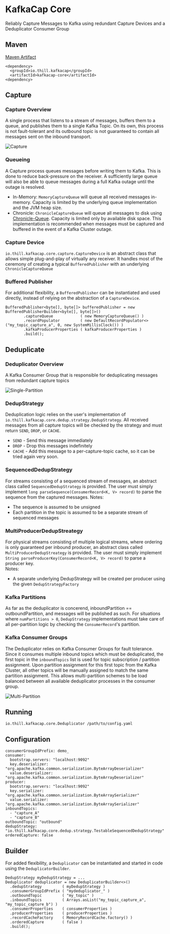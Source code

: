  # KafkaCap Core   
Reliably Capture Messages to Kafka using redundant Capture Devices and a Deduplicator Consumer Group

   
## Maven
[Maven Artifact](https://search.maven.org/artifact/io.thill.kafkacap/kafkacap-core)
```
<dependency>
  <groupId>io.thill.kafkacap</groupId>
  <artifactId>kafkacap-core</artifactId>
<dependency>
```


## Capture

### Capture Overview
A single process that listens to a stream of messages, buffers them to a queue, and publishes them to a single Kafka Topic. On its own, this process is not fault-tolerant and its outbound topic is not guaranteed to contain all messages sent on the inbound transport. 

![Capture](docs/kafkacap_capture.png "Capture")

### Queueing
A Capture process queues messages before writing them to Kafka. This is done to reduce back-pressure on the receiver. A sufficiently large queue will also be able to queue messages during a full Kafka outage until the outage is resolved. 
* In-Memory: `MemoryCaptureQueue` will queue all received messages in-memory. Capacity is limited by the underlying queue implementation and the JVM heap size. 
* Chronicle: `ChronicleCaptureQueue` will queue all messages to disk using [Chronicle-Queue](https://github.com/OpenHFT/Chronicle-Queue). Capacity is limited only by available disk space. This implementation is recommended when messages must be captured and buffered in the event of a Kafka Cluster outage.

### Capture Device
`io.thill.kafkacap.core.capture.CaptureDevice` is an abstract class that allows simple plug-and-play of virtually any receiver. It handles most of the ceremony of creating a typical `BufferedPublisher` with an underlying `ChronicleCaptureQueue`
 
### Buffered Publisher
For additional flexibility, a `BufferedPublisher` can be instantiated and used directly, instead of relying on the abstraction of a `CaptureDevice`.

```
BufferedPublisher<byte[], byte[]> bufferedPublisher = new BufferedPublisherBuilder<byte[], byte[]>()
        .captureQueue            ( new MemoryCaptureQueue() )
        .recordPopulator         ( new DefaultRecordPopulator<>("my_topic_capture_a", 0, new SystemMillisClock()) )
        .kafkaProducerProperties ( kafkaProducerProperties )
        .build();
```


## Deduplicate

### Deduplicator Overview
A Kafka Consumer Group that is responsible for deduplicating messages from redundant capture topics

![Single-Partition](docs/kafkacap_single_partition.png "Single-Partition")

### DedupStrategy
Deduplication logic relies on the user's implementation of `io.thill.kafkacap.core.dedup.strategy.DedupStrategy`. All received messages from all capture topics will be checked by the strategy and must return `SEND`, `DROP`, or `CACHE`. 
* `SEND` - Send this message immediately
* `DROP` - Drop this messages indefinitely
* `CACHE` - Add this message to a per-capture-topic cache, so it can be tried again very soon.

### SequencedDedupStrategy
For streams consisting of a sequenced stream of messages, an abstract class called `SequencedDedupStrategy` is provided. 
The user must simply implement `long parseSequence(ConsumerRecord<K, V> record)` to parse the sequence from the captured messages. 
Notes:
* The sequence is assumed to be unsigned
* Each partition in the topic is assumed to be a separate stream of sequenced messages

### MultiProducerDedupStreategy
For physical streams consisting of multiple logical streams, where ordering is only guaranteed per inbound producer, an abstract class called `MultiProducerDedupStreategy` is provided.
The user must simply implement `String parseProducerKey(ConsumerRecord<K, V> record)` to parse a producer key.  
Notes:
* A separate underlying DedupStrategy will be created per producer using the given `DedupStrategyFactory`

### Kafka Partitions
As far as the deduplicator is concerend, inboundPartition == outboundPartition, and messages will be published as such. For situations where `numPartitions > 0`, `DedupStrategy` implementations must take care of all per-partition logic by checking the `ConsumerRecord`'s partition.

### Kafka Consumer Groups
The Deduplicator relies on Kafka Consumer Groups for fault tolerance. Since it consumes multiple inbound topics which must be deduplicated, the first topic in the `inboundTopics` list is used for topic subscription / partition assignment. Upon partition assignment for this first topic from the Kafka Cluster, all other topics will be manually assigned to match the same partition assignment. This allows multi-partition schemes to be load balanced between all available deduplicator processes in the consumer group. 

![Multi-Partition](docs/kafkacap_multi_partition.png "Multi-Partition")

## Running
```
io.thill.kafkacap.core.Deduplicator /path/to/config.yaml
```

## Configuration

```
consumerGroupIdPrefix: demo_
consumer:
  bootstrap.servers: "localhost:9092"
  key.deserializer: "org.apache.kafka.common.serialization.ByteArrayDeserializer"
  value.deserializer: "org.apache.kafka.common.serialization.ByteArrayDeserializer"
producer:
  bootstrap.servers: "localhost:9092"
  key.serializer: "org.apache.kafka.common.serialization.ByteArraySerializer"
  value.serializer: "org.apache.kafka.common.serialization.ByteArraySerializer"
inboundTopics:
  - "capture_A"
  - "capture_B"
outboundTopic: "outbound"
dedupStrategy: "io.thill.kafkacap.core.dedup.strategy.TestableSequencedDedupStrategy"
orderedCapture: false
```

## Builder
For added flexibility, a `Deduplicator` can be instantiated and started in code using the `DeduplicatorBuilder`.

```
DedupStrategy myDedupStrategy = ...
Deduplicator deduplicator = new DeduplicatorBuilder<>()
  .dedupStrategy         ( myDedupStrategy )
  .consumerGroupIdPrefix ( "mydeduplicator_" )
  .outboundTopic         ( "my_topic" )
  .inboundTopics         ( Arrays.asList("my_topic_capture_a", "my_topic_capture_b") )  
  .consumerProperties    ( consumerProperties )
  .producerProperties    ( producerProperties )
  .recordCacheFactory    ( MemoryRecordCache.factory() )
  .orderedCapture        ( false )
  .build();
```